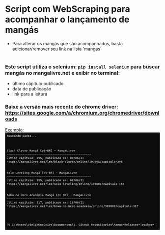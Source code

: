 # Script com WebScraping para acompanhar o lançamento de mangás
- Para alterar os mangás que são acompanhados, basta adicionar/remover seu link na lista 'mangas' <br/><br/>
### Este script utiliza o selenium: `pip install selenium` para buscar mangás no mangalivre.net e exibir no terminal:
- último cápitulo publicado
- data de publicação
- link para a leitura

### Baixe a versão mais recente do chrome driver: https://sites.google.com/a/chromium.org/chromedriver/downloads

Exemplo: <br/>
![exemplo](docs/exemplo.png)
